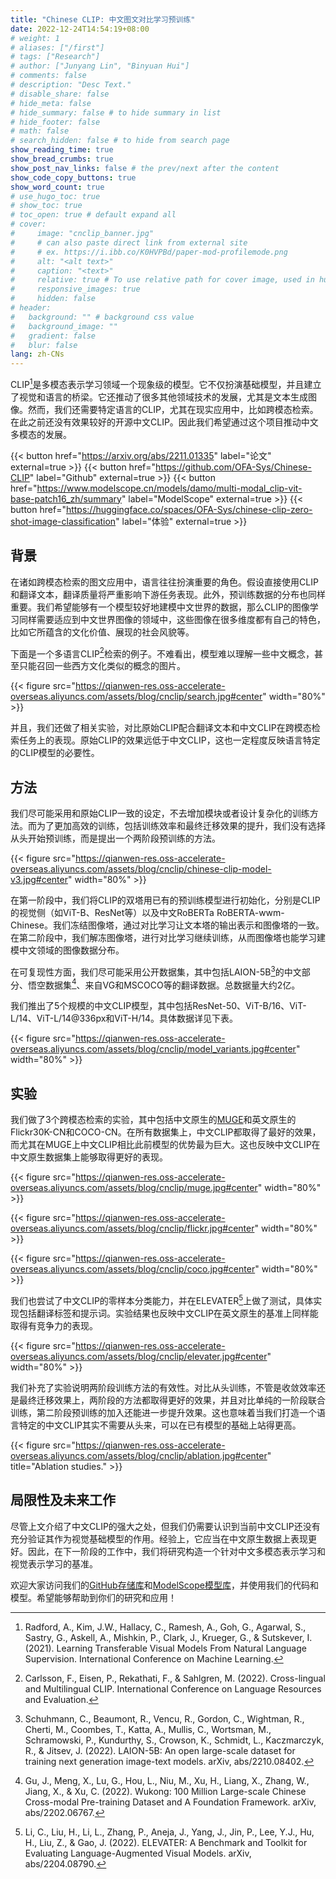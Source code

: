 ```yaml
---
title: "Chinese CLIP: 中文图文对比学习预训练"
date: 2022-12-24T14:54:19+08:00
# weight: 1
# aliases: ["/first"]
# tags: ["Research"]
# author: ["Junyang Lin", "Binyuan Hui"]
# comments: false
# description: "Desc Text."
# disable_share: false
# hide_meta: false
# hide_summary: false # to hide summary in list
# hide_footer: false
# math: false
# search_hidden: false # to hide from search page
show_reading_time: true
show_bread_crumbs: true
show_post_nav_links: false # the prev/next after the content
show_code_copy_buttons: true
show_word_count: true
# use_hugo_toc: true
# show_toc: true
# toc_open: true # default expand all
# cover:
#     image: "cnclip_banner.jpg"
#     # can also paste direct link from external site
#     # ex. https://i.ibb.co/K0HVPBd/paper-mod-profilemode.png
#     alt: "<alt text>"
#     caption: "<text>"
#     relative: true # To use relative path for cover image, used in hugo Page-bundles
#     responsive_images: true
#     hidden: false
# header:
#   background: "" # background css value
#   background_image: ""
#   gradient: false
#   blur: false
lang: zh-CNs
---
```

CLIP[^1]是多模态表示学习领域一个现象级的模型。它不仅扮演基础模型，并且建立了视觉和语言的桥梁。它还推动了很多其他领域技术的发展，尤其是文本生成图像。然而，我们还需要特定语言的CLIP，尤其在现实应用中，比如跨模态检索。在此之前还没有效果较好的开源中文CLIP。因此我们希望通过这个项目推动中文多模态的发展。

{{< button href="https://arxiv.org/abs/2211.01335" label="论文" external=true >}}
{{< button href="https://github.com/OFA-Sys/Chinese-CLIP" label="Github" external=true >}}
{{< button href="https://www.modelscope.cn/models/damo/multi-modal_clip-vit-base-patch16_zh/summary" label="ModelScope" external=true >}}
{{< button href="https://huggingface.co/spaces/OFA-Sys/chinese-clip-zero-shot-image-classification" label="体验" external=true >}}

## 背景

在诸如跨模态检索的图文应用中，语言往往扮演重要的角色。假设直接使用CLIP和翻译文本，翻译质量将严重影响下游任务表现。此外，预训练数据的分布也同样重要。我们希望能够有一个模型较好地建模中文世界的数据，那么CLIP的图像学习同样需要适应到中文世界图像的领域中，这些图像在很多维度都有自己的特色，比如它所蕴含的文化价值、展现的社会风貌等。

下面是一个多语言CLIP[^2]检索的例子。不难看出，模型难以理解一些中文概念，甚至只能召回一些西方文化类似的概念的图片。

{{< figure src="https://qianwen-res.oss-accelerate-overseas.aliyuncs.com/assets/blog/cnclip/search.jpg#center" width="80%" >}}

并且，我们还做了相关实验，对比原始CLIP配合翻译文本和中文CLIP在跨模态检索任务上的表现。原始CLIP的效果远低于中文CLIP，这也一定程度反映语言特定的CLIP模型的必要性。

## 方法

我们尽可能采用和原始CLIP一致的设定，不去增加模块或者设计复杂化的训练方法。而为了更加高效的训练，包括训练效率和最终迁移效果的提升，我们没有选择从头开始预训练，而是提出一个两阶段预训练的方法。

{{< figure src="https://qianwen-res.oss-accelerate-overseas.aliyuncs.com/assets/blog/cnclip/chinese-clip-model-v3.jpg#center" width="80%" >}}

在第一阶段中，我们将CLIP的双塔用已有的预训练模型进行初始化，分别是CLIP的视觉侧（如ViT-B、ResNet等）以及中文RoBERTa RoBERTA-wwm-Chinese。我们冻结图像塔，通过对比学习让文本塔的输出表示和图像塔的一致。在第二阶段中，我们解冻图像塔，进行对比学习继续训练，从而图像塔也能学习建模中文领域的图像数据分布。

在可复现性方面，我们尽可能采用公开数据集，其中包括LAION-5B[^3]的中文部分、悟空数据集[^4]、来自VG和MSCOCO等的翻译数据。总数据量大约2亿。

我们推出了5个规模的中文CLIP模型，其中包括ResNet-50、ViT-B/16、ViT-L/14、ViT-L/14@336px和ViT-H/14。具体数据详见下表。

{{< figure src="https://qianwen-res.oss-accelerate-overseas.aliyuncs.com/assets/blog/cnclip/model_variants.jpg#center" width="80%" >}}

## 实验

我们做了3个跨模态检索的实验，其中包括中文原生的[MUGE](https://tianchi.aliyun.com/muge)和英文原生的Flickr30K-CN和COCO-CN。在所有数据集上，中文CLIP都取得了最好的效果，而尤其在MUGE上中文CLIP相比此前模型的优势最为巨大。这也反映中文CLIP在中文原生数据集上能够取得更好的表现。

{{< figure src="https://qianwen-res.oss-accelerate-overseas.aliyuncs.com/assets/blog/cnclip/muge.jpg#center" width="80%" >}}

{{< figure src="https://qianwen-res.oss-accelerate-overseas.aliyuncs.com/assets/blog/cnclip/flickr.jpg#center" width="80%" >}}

{{< figure src="https://qianwen-res.oss-accelerate-overseas.aliyuncs.com/assets/blog/cnclip/coco.jpg#center" width="80%" >}}

我们也尝试了中文CLIP的零样本分类能力，并在ELEVATER[^5]上做了测试，具体实现包括翻译标签和提示词。实验结果也反映中文CLIP在英文原生的基准上同样能取得有竞争力的表现。

{{< figure src="https://qianwen-res.oss-accelerate-overseas.aliyuncs.com/assets/blog/cnclip/elevater.jpg#center" width="80%" >}}

我们补充了实验说明两阶段训练方法的有效性。对比从头训练，不管是收敛效率还是最终迁移效果上，两阶段的方法都取得更好的效果，并且对比单纯的一阶段联合训练，第二阶段预训练的加入还能进一步提升效果。这也意味着当我们打造一个语言特定的中文CLIP其实不需要从头来，可以在已有模型的基础上站得更高。

{{< figure src="https://qianwen-res.oss-accelerate-overseas.aliyuncs.com/assets/blog/cnclip/ablation.jpg#center" title="Ablation studies." >}}

## 局限性及未来工作

尽管上文介绍了中文CLIP的强大之处，但我们仍需要认识到当前中文CLIP还没有充分验证其作为视觉基础模型的作用。经验上，它应当在中文原生数据上表现更好。因此，在下一阶段的工作中，我们将研究构造一个针对中文多模态表示学习和视觉表示学习的基准。

欢迎大家访问我们的[GitHub存储库](https://github.com/OFA-Sys/Chinese-CLIP)和[ModelScope模型库](https://www.modelscope.cn/models/damo/multi-modal_clip-vit-base-patch16_zh/summary)，并使用我们的代码和模型。希望能够帮助到你们的研究和应用！

[^1]: Radford, A., Kim, J.W., Hallacy, C., Ramesh, A., Goh, G., Agarwal, S., Sastry, G., Askell, A., Mishkin, P., Clark, J., Krueger, G., & Sutskever, I. (2021).
       Learning Transferable Visual Models From Natural Language Supervision.
       International Conference on Machine Learning.
    
[^2]: Carlsson, F., Eisen, P., Rekathati, F., & Sahlgren, M. (2022).
       Cross-lingual and Multilingual CLIP.
       International Conference on Language Resources and Evaluation.
    
[^3]: Schuhmann, C., Beaumont, R., Vencu, R., Gordon, C., Wightman, R., Cherti, M., Coombes, T., Katta, A., Mullis, C., Wortsman, M., Schramowski, P., Kundurthy, S., Crowson, K., Schmidt, L., Kaczmarczyk, R., & Jitsev, J. (2022).
       LAION-5B: An open large-scale dataset for training next generation image-text models.
       arXiv, abs/2210.08402.
    
[^4]: Gu, J., Meng, X., Lu, G., Hou, L., Niu, M., Xu, H., Liang, X., Zhang, W., Jiang, X., & Xu, C. (2022).
       Wukong: 100 Million Large-scale Chinese Cross-modal Pre-training Dataset and A Foundation Framework.
       arXiv, abs/2202.06767.
    
[^5]: Li, C., Liu, H., Li, L., Zhang, P., Aneja, J., Yang, J., Jin, P., Lee, Y.J., Hu, H., Liu, Z., & Gao, J. (2022).
       ELEVATER: A Benchmark and Toolkit for Evaluating Language-Augmented Visual Models.
       arXiv, abs/2204.08790.

